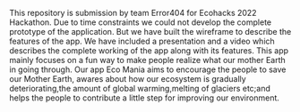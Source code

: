 This repository is submission by team Error404 for Ecohacks 2022 Hackathon. Due to time constraints we could not develop the complete prototype of the application. But we have built the wireframe to describe the features of the app. We have included a presentation and a video which describes the complete working of the app along with its features. This app mainly focuses on a fun way to make people realize what our mother Earth in going through. Our app Eco Mania aims to encourage the people to save our Mother Earth, awares about how our ecosystem is gradually deteriorating,the amount of global warming,melting of glaciers etc;and helps the people to contribute a little step for improving our environment.
